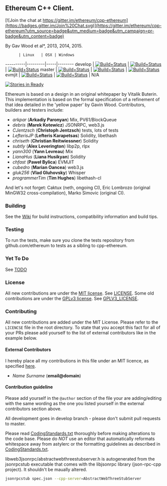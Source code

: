 ## Ethereum C++ Client.

[![Join the chat at https://gitter.im/ethereum/cpp-ethereum](https://badges.gitter.im/Join%20Chat.svg)](https://gitter.im/ethereum/cpp-ethereum?utm_source=badge&utm_medium=badge&utm_campaign=pr-badge&utm_content=badge)

By Gav Wood et al*, 2013, 2014, 2015.

          | Linux   | OSX | Windows
----------|---------|-----|--------
develop   | [![Build+Status](https://build.ethdev.com/buildstatusimage?builder=Linux%20C%2B%2B%20develop%20branch)](https://build.ethdev.com/builders/Linux%20C%2B%2B%20develop%20branch/builds/-1) | [![Build+Status](https://build.ethdev.com/buildstatusimage?builder=OSX%20C%2B%2B%20develop%20branch)](https://build.ethdev.com/builders/OSX%20C%2B%2B%20develop%20branch/builds/-1) | [![Build+Status](https://build.ethdev.com/buildstatusimage?builder=Windows%20C%2B%2B%20develop%20branch)](https://build.ethdev.com/builders/Windows%20C%2B%2B%20develop%20branch/builds/-1)
master    | [![Build+Status](https://build.ethdev.com/buildstatusimage?builder=Linux%20C%2B%2B%20master%20branch)](https://build.ethdev.com/builders/Linux%20C%2B%2B%20master%20branch/builds/-1) | [![Build+Status](https://build.ethdev.com/buildstatusimage?builder=OSX%20C%2B%2B%20master%20branch)](https://build.ethdev.com/builders/OSX%20C%2B%2B%20master%20branch/builds/-1) | [![Build+Status](https://build.ethdev.com/buildstatusimage?builder=Windows%20C%2B%2B%20master%20branch)](https://build.ethdev.com/builders/Windows%20C%2B%2B%20master%20branch/builds/-1)
evmjit    | [![Build+Status](https://build.ethdev.com/buildstatusimage?builder=Linux%20C%2B%2B%20develop%20evmjit)](https://build.ethdev.com/builders/Linux%20C%2B%2B%20develop%20evmjit/builds/-1) | [![Build+Status](https://build.ethdev.com/buildstatusimage?builder=OSX%20C%2B%2B%20develop%20evmjit)](https://build.ethdev.com/builders/OSX%20C%2B%2B%20develop%20evmjit/builds/-1) | N/A

[![Stories in Ready](https://badge.waffle.io/ethereum/cpp-ethereum.png?label=ready&title=Ready)](http://waffle.io/ethereum/cpp-ethereum)

Ethereum is based on a design in an original whitepaper by Vitalik Buterin. This implementation is based on the formal specification of a refinement of that idea detailed in the 'yellow paper' by Gavin Wood. Contributors, builders and testers include:

- *arkpar* (**Arkadiy Paronyan**) Mix, PV61/BlockQueue
- *debris* (**Marek Kotewicz**) JSONRPC, web3.js
- *CJentzsch* (**Christoph Jentzsch**) tests, lots of tests
- *LefterisJP* (**Lefteris Karapetsas**) Solidity, libethash
- *chriseth* (**Christian Reitwiessner**) Solidity
- *subtly* (**Alex Leverington**) libp2p, rlpx
- *yann300* (**Yann Levreau**) Mix
- *LianaHus* (**Liana Husikyan**) Solidity
- *chfast* (**Paweł Bylica**) EVMJIT
- *cubedro* (**Marian Oancea**) web3.js
- *gluk256* (**Vlad Gluhovsky**) Whisper
- *programmerTim* (**Tim Hughes**) libethash-cl

And let's not forget: Caktux (neth, ongoing CI), Eric Lombrozo (original MinGW32 cross-compilation), Marko Simovic (original CI).

### Building

See the [Wiki](https://github.com/ethereum/cpp-ethereum/wiki) for build instructions, compatibility information and build tips. 

### Testing

To run the tests, make sure you clone the tests repository from github.com/ethereum to tests as a sibling to cpp-ethereum.

### Yet To Do

See [TODO](https://github.com/ethereum/cpp-ethereum/wiki/TODO)

### License

All new contributions are under the [MIT license](http://opensource.org/licenses/MIT).
See [LICENSE](LICENSE). Some old contributions are under the [GPLv3 license](http://www.gnu.org/licenses/gpl-3.0.en.html). See [GPLV3_LICENSE](GPLV3_LICENSE).

### Contributing

All new contributions are added under the MIT License. Please refer to the `LICENCSE` file in the root directory.
To state that you accept this fact for all of your PRs please add yourself to the list of external contributors
like in the example below.

#### External Contributors
I hereby place all my contributions in this file under an MIT
licence, as specified [here](http://opensource.org/licenses/MIT).
- *Name Surname* (**email@domain**)

#### Contribution guideline

Please add yourself in the `@author` section of the file your are adding/editing
with the same wording as the one you listed yourself in the external contributors section above.

All development goes in develop branch - please don't submit pull requests to master.

Please read [CodingStandards.txt](CodingStandards.txt) thoroughly before making alterations to the code base. Please do *NOT* use an editor that automatically reformats whitespace away from astylerc or the formatting guidelines as described in [CodingStandards.txt](CodingStandards.txt).

libweb3jsonrpc/abstractwebthreestubserver.h is autogenerated from the jsonrpcstub executable that comes with the libjsonrpc library (json-rpc-cpp project). It shouldn't be maually altered.

```bash
jsonrpcstub spec.json --cpp-server=AbstractWebThreeStubServer
```
